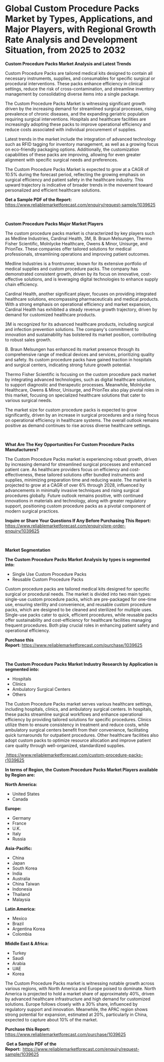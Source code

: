 <p><h1>Global Custom Procedure Packs Market by Types, Applications, and Major Players, with Regional Growth Rate Analysis and Development Situation, from 2025 to 2032</h1></p><p><strong>Custom Procedure Packs Market Analysis and Latest Trends</strong></p>
<p><p>Custom Procedure Packs are tailored medical kits designed to contain all necessary instruments, supplies, and consumables for specific surgical or procedural interventions. These packs enhance efficiency in clinical settings, reduce the risk of cross-contamination, and streamline inventory management by consolidating diverse items into a single package. </p><p>The Custom Procedure Packs Market is witnessing significant growth driven by the increasing demand for streamlined surgical processes, rising prevalence of chronic diseases, and the expanding geriatric population requiring surgical interventions. Hospitals and healthcare facilities are increasingly adopting these packs to improve operational efficiency and reduce costs associated with individual procurement of supplies. </p><p>Latest trends in the market include the integration of advanced technology such as RFID tagging for inventory management, as well as a growing focus on eco-friendly packaging options. Additionally, the customization capabilities of these packs are improving, allowing for even greater alignment with specific surgical needs and preferences. </p><p>The Custom Procedure Packs Market is expected to grow at a CAGR of 10.5% during the forecast period, reflecting the growing emphasis on surgical efficiency and patient safety in the healthcare industry. This upward trajectory is indicative of broader trends in the movement toward personalized and efficient healthcare solutions.</p></p>
<p><strong>Get a Sample PDF of the Report:&nbsp;</strong> <a href="https://www.reliablemarketforecast.com/enquiry/request-sample/1039625?utm_campaign=3203&utm_medium=2&utm_source=Github&utm_content=ia&utm_term=13042025&utm_id=custom-procedure-packs">https://www.reliablemarketforecast.com/enquiry/request-sample/1039625</a></p>
<p>&nbsp;</p>
<p><strong>Custom Procedure Packs Major Market Players</strong></p>
<p><p>The custom procedure packs market is characterized by key players such as Medline Industries, Cardinal Health, 3M, B. Braun Melsungen, Thermo Fisher Scientific, Molnlycke Healthcare, Owens & Minor, Unisurge, and PrionTex. These companies offer tailored solutions for medical professionals, streamlining operations and improving patient outcomes.</p><p>Medline Industries is a frontrunner, known for its extensive portfolio of medical supplies and custom procedure packs. The company has demonstrated consistent growth, driven by its focus on innovative, cost-effective solutions, and is leveraging digital technologies to enhance supply chain efficiency.</p><p>Cardinal Health, another significant player, focuses on providing integrated healthcare solutions, encompassing pharmaceuticals and medical products. With a strong emphasis on operational efficiency and market expansion, Cardinal Health has exhibited a steady revenue growth trajectory, driven by demand for customized healthcare products.</p><p>3M is recognized for its advanced healthcare products, including surgical and infection prevention solutions. The company's commitment to innovation and sustainability has bolstered its market position, contributing to robust sales growth. </p><p>B. Braun Melsungen has enhanced its market presence through its comprehensive range of medical devices and services, prioritizing quality and safety. Its custom procedure packs have gained traction in hospitals and surgical centers, indicating strong future growth potential.</p><p>Thermo Fisher Scientific is focusing on the custom procedure pack market by integrating advanced technologies, such as digital healthcare solutions, to support diagnostic and therapeutic processes. Meanwhile, Molnlycke Healthcare, Owens & Minor, Unisurge, and PrionTex also play pivotal roles in this market, focusing on specialized healthcare solutions that cater to various surgical needs.</p><p>The market size for custom procedure packs is expected to grow significantly, driven by an increase in surgical procedures and a rising focus on operational efficiency in healthcare systems. The overall outlook remains positive as demand continues to rise across diverse healthcare settings.</p></p>
<p>&nbsp;</p>
<p><strong>What Are The Key Opportunities For Custom Procedure Packs Manufacturers?</strong></p>
<p><p>The Custom Procedure Packs market is experiencing robust growth, driven by increasing demand for streamlined surgical processes and enhanced patient care. As healthcare providers focus on efficiency and cost-effectiveness, these tailored solutions offer bundled instruments and supplies, minimizing preparation time and reducing waste. The market is projected to grow at a CAGR of over 6% through 2028, influenced by advancements in minimally invasive techniques and rising surgical procedures globally. Future outlook remains positive, with continued innovations in materials and technology, along with greater regulatory support, positioning custom procedure packs as a pivotal component of modern surgical practices.</p></p>
<p><strong>Inquire or Share Your Questions If Any Before Purchasing This Report:</strong> <a href="https://www.reliablemarketforecast.com/enquiry/pre-order-enquiry/1039625?utm_campaign=3203&utm_medium=2&utm_source=Github&utm_content=ia&utm_term=13042025&utm_id=custom-procedure-packs">https://www.reliablemarketforecast.com/enquiry/pre-order-enquiry/1039625</a></p>
<p>&nbsp;</p>
<p><strong>Market Segmentation</strong></p>
<p><strong>The Custom Procedure Packs Market Analysis by types is segmented into:</strong></p>
<p><ul><li>Single Use Custom Procedure Packs</li><li>Reusable Custom Procedure Packs</li></ul></p>
<p><p>Custom procedure packs are tailored medical kits designed for specific surgical or procedural needs. The market is divided into two main types: single-use custom procedure packs, which are pre-packaged for one-time use, ensuring sterility and convenience, and reusable custom procedure packs, which are designed to be cleaned and sterilized for multiple uses. Single-use packs cater to quick, efficient procedures, while reusable packs offer sustainability and cost-efficiency for healthcare facilities managing frequent procedures. Both play crucial roles in enhancing patient safety and operational efficiency.</p></p>
<p><strong>Purchase this Report:&nbsp;</strong><a href="https://www.reliablemarketforecast.com/purchase/1039625?utm_campaign=3203&utm_medium=2&utm_source=Github&utm_content=ia&utm_term=13042025&utm_id=custom-procedure-packs">https://www.reliablemarketforecast.com/purchase/1039625</a></p>
<p>&nbsp;</p>
<p><strong>The Custom Procedure Packs Market Industry Research by Application is segmented into:</strong></p>
<p><ul><li>Hospitals</li><li>Clinics</li><li>Ambulatory Surgical Centers</li><li>Others</li></ul></p>
<p><p>The Custom Procedure Packs market serves various healthcare settings, including hospitals, clinics, and ambulatory surgical centers. In hospitals, these packs streamline surgical workflows and enhance operational efficiency by providing tailored solutions for specific procedures. Clinics utilize them to ensure consistency in treatment and reduce costs, while ambulatory surgical centers benefit from their convenience, facilitating quick turnarounds for outpatient procedures. Other healthcare facilities also adopt custom packs to optimize resource allocation and improve patient care quality through well-organized, standardized supplies.</p></p>
<p><a href="https://www.reliablemarketforecast.com/custom-procedure-packs-r1039625?utm_campaign=3203&utm_medium=2&utm_source=Github&utm_content=ia&utm_term=13042025&utm_id=custom-procedure-packs">&nbsp;https://www.reliablemarketforecast.com/custom-procedure-packs-r1039625</a></p>
<p><strong>In terms of Region, the Custom Procedure Packs Market Players available by Region are:</strong></p>
<p>
    <p> <strong> North America: </strong>
        <ul>
            <li>United States</li>
            <li>Canada</li>
        </ul>
        </p> 
    <p> <strong> Europe: </strong>
        <ul>
            <li>Germany</li>
            <li>France</li>
            <li>U.K.</li>
            <li>Italy</li>
            <li>Russia</li>
        </ul>
        </p> 
    <p> <strong> Asia-Pacific: </strong>
        <ul>
            <li>China</li>
            <li>Japan</li>
            <li>South Korea</li>
            <li>India</li>
            <li>Australia</li>
            <li>China Taiwan</li>
            <li>Indonesia</li>
            <li>Thailand</li>
            <li>Malaysia</li>
        </ul>
        </p> 
    <p> <strong> Latin America: </strong>
        <ul>
            <li>Mexico</li>
            <li>Brazil</li>
            <li>Argentina Korea</li>
            <li>Colombia</li>
        </ul>
        </p> 
    <p> <strong> Middle East & Africa: </strong>
        <ul>
            <li>Turkey</li>
            <li>Saudi</li>
            <li>Arabia</li>
            <li>UAE</li>
            <li>Korea</li>
        </ul>
    </p>
    </p>
<p><p>The Custom Procedure Packs market is witnessing notable growth across various regions, with North America and Europe poised to dominate. North America is projected to hold a market share of approximately 40%, driven by advanced healthcare infrastructure and high demand for customized solutions. Europe follows closely with a 30% share, influenced by regulatory support and innovation. Meanwhile, the APAC region shows strong potential for expansion, estimated at 20%, particularly in China, expected to capture about 10% of the market.</p></p>
<p><strong>Purchase this Report: </strong><a href="https://www.reliablemarketforecast.com/purchase/1039625?utm_campaign=3203&utm_medium=2&utm_source=Github&utm_content=ia&utm_term=13042025&utm_id=custom-procedure-packs">https://www.reliablemarketforecast.com/purchase/1039625</a></p>
<p>&nbsp;<strong>Get a Sample PDF of the Report:&nbsp;&nbsp;</strong><a href="https://www.reliablemarketforecast.com/enquiry/request-sample/1039625?utm_campaign=3203&utm_medium=2&utm_source=Github&utm_content=ia&utm_term=13042025&utm_id=custom-procedure-packs">https://www.reliablemarketforecast.com/enquiry/request-sample/1039625</a></p>
<p><strong></strong></p>
<p><p></p><p></p><p></p></p>